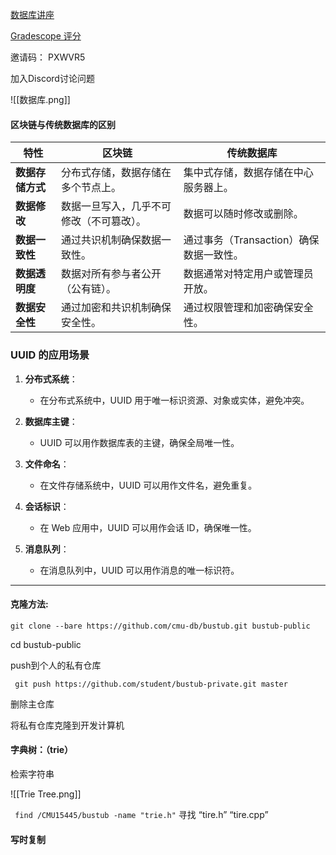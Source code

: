 
[数据库讲座](https://db.cs.cmu.edu/seminar2022/)

[Gradescope 评分](https://www.gradescope.com/)

邀请码： PXWVR5

加入Discord讨论问题

![[数据库.png]]



#### **区块链与传统数据库的区别**

|特性|区块链|传统数据库|
|---|---|---|
|**数据存储方式**|分布式存储，数据存储在多个节点上。|集中式存储，数据存储在中心服务器上。|
|**数据修改**|数据一旦写入，几乎不可修改（不可篡改）。|数据可以随时修改或删除。|
|**数据一致性**|通过共识机制确保数据一致性。|通过事务（Transaction）确保数据一致性。|
|**数据透明度**|数据对所有参与者公开（公有链）。|数据通常对特定用户或管理员开放。|
|**数据安全性**|通过加密和共识机制确保安全性。|通过权限管理和加密确保安全性。|


### **UUID 的应用场景**

1. **分布式系统**：
    
    - 在分布式系统中，UUID 用于唯一标识资源、对象或实体，避免冲突。
        
2. **数据库主键**：
    
    - UUID 可以用作数据库表的主键，确保全局唯一性。
        
3. **文件命名**：
    
    - 在文件存储系统中，UUID 可以用作文件名，避免重复。
        
4. **会话标识**：
    
    - 在 Web 应用中，UUID 可以用作会话 ID，确保唯一性。
        
5. **消息队列**：
    
    - 在消息队列中，UUID 可以用作消息的唯一标识符。

---

####  克隆方法:

`git clone --bare https://github.com/cmu-db/bustub.git bustub-public`

cd bustub-public

push到个人的私有仓库

` git push https://github.com/student/bustub-private.git master`

删除主仓库

将私有仓库克隆到开发计算机


#### 字典树：（trie）

检索字符串


![[Trie Tree.png]]



` find /CMU15445/bustub -name "trie.h"` 寻找 “tire.h” “tire.cpp”



#### 写时复制

 
















